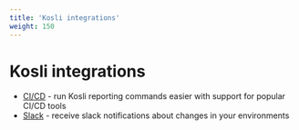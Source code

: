 ```yaml
---
title: 'Kosli integrations'
weight: 150
---
```

# Kosli integrations

* [CI/CD](/integrations/ci_cd/) - run Kosli reporting commands easier with support for popular CI/CD tools
* [Slack](/integrations/slack/) - receive slack notifications about changes in your environments